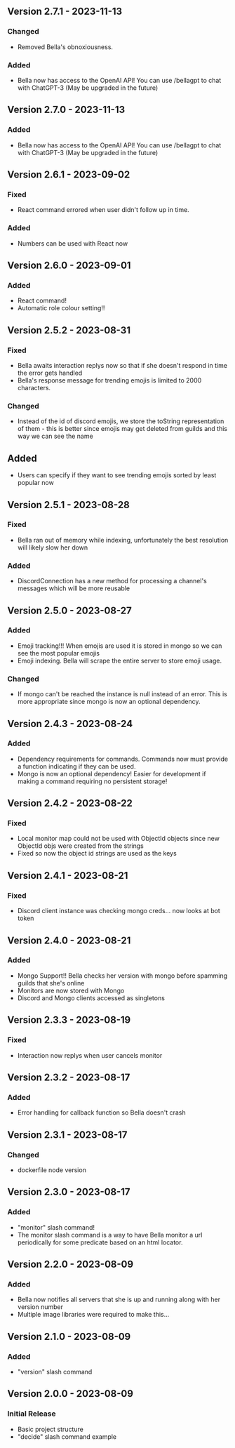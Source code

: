 ## Version 2.7.1 - 2023-11-13
### Changed
- Removed Bella's obnoxiousness.

### Added
- Bella now has access to the OpenAI API! You can use /bellagpt to chat with ChatGPT-3 (May be upgraded in the future)

## Version 2.7.0 - 2023-11-13
### Added
- Bella now has access to the OpenAI API! You can use /bellagpt to chat with ChatGPT-3 (May be upgraded in the future)

## Version 2.6.1 - 2023-09-02
### Fixed
- React command errored when user didn't follow up in time.
### Added
- Numbers can be used with React now

## Version 2.6.0 - 2023-09-01
### Added
- React command!
- Automatic role colour setting!!

## Version 2.5.2 - 2023-08-31
### Fixed
- Bella awaits interaction replys now so that if she doesn't respond in time the error gets handled
- Bella's response message for trending emojis is limited to 2000 characters.
### Changed
- Instead of the id of discord emojis, we store the toString representation of them - this is better since emojis may get deleted from guilds and this way we can see the name
## Added
- Users can specify if they want to see trending emojis sorted by least popular now

## Version 2.5.1 - 2023-08-28
### Fixed
- Bella ran out of memory while indexing, unfortunately the best resolution will likely slow her down
### Added
- DiscordConnection has a new method for processing a channel's messages which will be more reusable


## Version 2.5.0 - 2023-08-27
### Added
- Emoji tracking!!! When emojis are used it is stored in mongo so we can see the most popular emojis
- Emoji indexing. Bella will scrape the entire server to store emoji usage.

### Changed
- If mongo can't be reached the instance is null instead of an error. This is more appropriate since mongo is now an optional dependency.

## Version 2.4.3 - 2023-08-24
### Added
- Dependency requirements for commands. Commands now must provide a function indicating if they can be used.
- Mongo is now an optional dependency! Easier for development if making a command requiring no persistent storage! 

## Version 2.4.2 - 2023-08-22
### Fixed
- Local monitor map could not be used with ObjectId objects since new ObjectId objs were created from the strings
- Fixed so now the object id strings are used as the keys

## Version 2.4.1 - 2023-08-21
### Fixed
- Discord client instance was checking mongo creds... now looks at bot token

## Version 2.4.0 - 2023-08-21
### Added
- Mongo Support!! Bella checks her version with mongo before spamming guilds that she's online
- Monitors are now stored with Mongo
- Discord and Mongo clients accessed as singletons

## Version 2.3.3 - 2023-08-19
### Fixed
- Interaction now replys when user cancels monitor

## Version 2.3.2 - 2023-08-17
### Added
- Error handling for callback function so Bella doesn't crash

## Version 2.3.1 - 2023-08-17
### Changed
- dockerfile node version

## Version 2.3.0 - 2023-08-17
### Added
- "monitor" slash command!
- The monitor slash command is a way to have Bella monitor a url periodically for some predicate based on an html locator.


## Version 2.2.0 - 2023-08-09
### Added
- Bella now notifies all servers that she is up and running along with her version number
- Multiple image libraries were required to make this...

## Version 2.1.0 - 2023-08-09
### Added
- "version" slash command


## Version 2.0.0 - 2023-08-09

### Initial Release
- Basic project structure
- "decide" slash command example